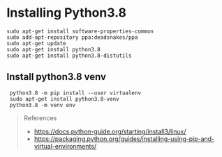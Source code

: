 # Installing Python3.8

```
sudo apt-get install software-properties-common
sudo add-apt-repository ppa:deadsnakes/ppa
sudo apt-get update
sudo apt-get install python3.8
sudo apt-get install python3.8-distutils
```
## Install python3.8 venv
```
 python3.8 -m pip install --user virtualenv
 sudo apt-get install python3.8-venv
 python3.8 -m venv env
```

> References
> * https://docs.python-guide.org/starting/install3/linux/
> * https://packaging.python.org/guides/installing-using-pip-and-virtual-environments/
